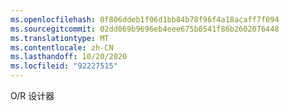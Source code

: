 ```yaml
---
ms.openlocfilehash: 0f806ddeb1f06d1bb84b78f96f4a18acaff7f094
ms.sourcegitcommit: 02dd069b9696eb4eee675b6541f86b2602076448
ms.translationtype: MT
ms.contentlocale: zh-CN
ms.lasthandoff: 10/20/2020
ms.locfileid: "92227515"
---
```

O/R 设计器